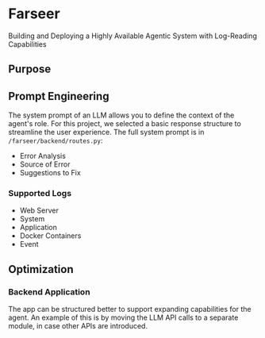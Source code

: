 # Farseer

Building and Deploying a Highly Available Agentic System with Log-Reading Capabilities

## Purpose

## Prompt Engineering

The system prompt of an LLM allows you to define the context of the agent's role. For this project, we selected a basic response structure to streamline the user experience. The full system prompt is in `/farseer/backend/routes.py`:

- Error Analysis
- Source of Error
- Suggestions to Fix

### Supported Logs

- Web Server
- System
- Application
- Docker Containers
- Event

## Optimization

### Backend Application

The app can be structured better to support expanding capabilities for the agent. An example of this is by moving the LLM API calls to a separate module, in case other APIs are introduced.
